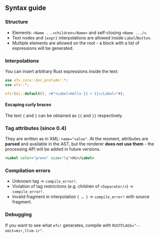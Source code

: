 ## Syntax guide

### Structure
- Elements: `<Name ...>children</Name>` and self-closing `<Name .../>`.
- Text nodes and `{expr}` interpolations are allowed inside `Label`/`Button`.
- Multiple elements are allowed on the root - a block with a list of expressions will be generated.

### Interpolations
You can insert arbitrary Rust expressions inside the text:
```rust
use efx_core::doc_prelude::*;
use efx::*;

efx!(Ui::default(), r#"<Label>Hello {1 + 1}</Label>"#);
```

#### Escaping curly braces
The text `{` and `}` can be obtained as `{{` and `}}` respectively.

### Tag attributes (since 0.4)
They are written as in XML: `name="value"`. At the moment, attributes are **parsed** and available in the AST, 
but the renderer **does not use them** - the processing API will be added in future versions.

```xml
<Label color="green" size="lg">Hi</Label>
```

### Compilation errors
- Unknown tag → `compile_error!`.
- Violation of tag restrictions (e.g. children of `<Separator/>`) → `compile_error!`.
- Invalid fragment in interpolation `{ … }` → `compile_error!` with source fragment.

### Debugging
If you want to see what `efx!` generates, compile with `RUSTFLAGS="--emit=mir,llvm-ir"`.
